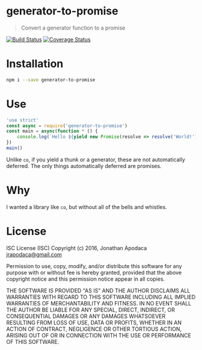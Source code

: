 generator-to-promise
====================

> Convert a generator function to a promise

[![Build Status](https://travis-ci.org/jrop/generator-to-promise.svg?branch=master)](https://travis-ci.org/jrop/generator-to-promise)
[![Coverage Status](https://coveralls.io/repos/github/jrop/generator-to-promise/badge.svg?branch=master)](https://coveralls.io/github/jrop/generator-to-promise?branch=master)

# Installation

```sh
npm i --save generator-to-promise
```

# Use

```js
'use strict'
const async = require('generator-to-promise')
const main = async(function * () {
	console.log(`Hello ${yield new Promise(resolve => resolve('World!'))}`)
})
main()
```

Unlike `co`, if you yield a thunk or a generator, these are not automatically deferred.  The only things automatically deferred are promises.

# Why

I wanted a library like `co`, but without all of the bells and whistles.

# License

ISC License (ISC) Copyright (c) 2016, Jonathan Apodaca jrapodaca@gmail.com

Permission to use, copy, modify, and/or distribute this software for any purpose with or without fee is hereby granted, provided that the above copyright notice and this permission notice appear in all copies.

THE SOFTWARE IS PROVIDED "AS IS" AND THE AUTHOR DISCLAIMS ALL WARRANTIES WITH REGARD TO THIS SOFTWARE INCLUDING ALL IMPLIED WARRANTIES OF MERCHANTABILITY AND FITNESS. IN NO EVENT SHALL THE AUTHOR BE LIABLE FOR ANY SPECIAL, DIRECT, INDIRECT, OR CONSEQUENTIAL DAMAGES OR ANY DAMAGES WHATSOEVER RESULTING FROM LOSS OF USE, DATA OR PROFITS, WHETHER IN AN ACTION OF CONTRACT, NEGLIGENCE OR OTHER TORTIOUS ACTION, ARISING OUT OF OR IN CONNECTION WITH THE USE OR PERFORMANCE OF THIS SOFTWARE.
